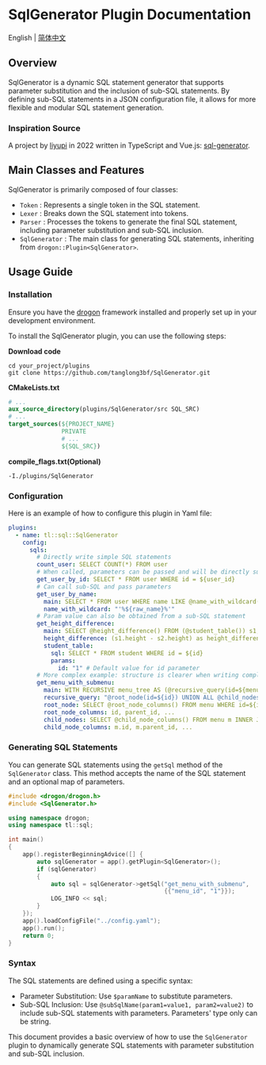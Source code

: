 # SqlGenerator Plugin Documentation

English | [简体中文](./README.zh-CN.md)

## Overview

SqlGenerator is a dynamic SQL statement generator that supports parameter substitution and the inclusion of sub-SQL statements. By defining sub-SQL statements in a JSON configuration file, it allows for more flexible and modular SQL statement generation.

### Inspiration Source

A project by [liyupi](https://github.com/liyupi) in 2022 written in TypeScript and Vue.js: [sql-generator](https://github.com/liyupi/sql-generator).

## Main Classes and Features

SqlGenerator is primarily composed of four classes:

- `Token` : Represents a single token in the SQL statement.
- `Lexer` : Breaks down the SQL statement into tokens.
- `Parser` : Processes the tokens to generate the final SQL statement, including parameter substitution and sub-SQL inclusion.
- `SqlGenerator` : The main class for generating SQL statements, inheriting from `drogon::Plugin<SqlGenerator>`.

## Usage Guide

### Installation

Ensure you have the [drogon](https://github.com/drogonframework/drogon) framework installed and properly set up in your development environment.

To install the SqlGenerator plugin, you can use the following steps:

**Download code**

```
cd your_project/plugins
git clone https://github.com/tanglong3bf/SqlGenerator.git
```

**CMakeLists.txt**

```cmake
# ...
aux_source_directory(plugins/SqlGenerator/src SQL_SRC)
# ...
target_sources(${PROJECT_NAME}
               PRIVATE
               # ...
			   ${SQL_SRC})
```

**compile_flags.txt(Optional)**

```
-I./plugins/SqlGenerator
```

### Configuration

Here is an example of how to configure this plugin in Yaml file:

```yaml
plugins:
  - name: tl::sql::SqlGenerator
    config:
      sqls:
        # Directly write simple SQL statements
        count_user: SELECT COUNT(*) FROM user
        # When called, parameters can be passed and will be directly substituted
        get_user_by_id: SELECT * FROM user WHERE id = ${user_id}
        # Can call sub-SQL and pass parameters
        get_user_by_name:
          main: SELECT * FROM user WHERE name LIKE @name_with_wildcard(raw_name=${name})
          name_with_wildcard: "'%${raw_name}%'"
        # Param value can also be obtained from a sub-SQL statement
        get_height_difference:
          main: SELECT @height_difference() FROM (@student_table()) s1, (@student_table(id = "2")) s2 # param value must be string
          height_difference: (s1.height - s2.height) as height_difference
          student_table:
            sql: SELECT * FROM student WHERE id = ${id}
            params:
              id: "1" # Default value for id parameter
        # More complex example: structure is clearer when writing complex SQL
        get_menu_with_submenu:
          main: WITH RECURSIVE menu_tree AS (@recursive_query(id=${menu_id})) SELECT * FROM menu_tree
          recursive_query: "@root_node(id=${id}) UNION ALL @child_nodes()"
          root_node: SELECT @root_node_columns() FROM menu WHERE id=${id}
          root_node_columns: id, parent_id, ...
          child_nodes: SELECT @child_node_columns() FROM menu m INNER JOIN menu_tree mt ON m.parent_id = mt.id
          child_node_columns: m.id, m.parent_id, ...
```

### Generating SQL Statements

You can generate SQL statements using the `getSql` method of the `SqlGenerator` class. This method accepts the name of the SQL statement and an optional map of parameters.

```cpp
#include <drogon/drogon.h>
#include <SqlGenerator.h>

using namespace drogon;
using namespace tl::sql;

int main()
{
    app().registerBeginningAdvice([] {
        auto sqlGenerator = app().getPlugin<SqlGenerator>();
        if (sqlGenerator)
        {
            auto sql = sqlGenerator->getSql("get_menu_with_submenu",
                                            {{"menu_id", "1"}});
            LOG_INFO << sql;
        }
    });
    app().loadConfigFile("../config.yaml");
    app().run();
    return 0;
}
```

### Syntax

The SQL statements are defined using a specific syntax:

- Parameter Substitution: Use `$paramName` to substitute parameters.
- Sub-SQL Inclusion: Use `@subSqlName(param1=value1, param2=value2)` to include sub-SQL statements with parameters. Parameters' type only can be string.

This document provides a basic overview of how to use the `SqlGenerator` plugin to dynamically generate SQL statements with parameter substitution and sub-SQL inclusion.

